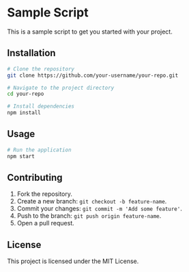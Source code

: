# Sample Script

This is a sample script to get you started with your project.

## Installation

```bash
# Clone the repository
git clone https://github.com/your-username/your-repo.git

# Navigate to the project directory
cd your-repo

# Install dependencies
npm install
```

## Usage

```bash
# Run the application
npm start
```

## Contributing

1. Fork the repository.
2. Create a new branch: `git checkout -b feature-name`.
3. Commit your changes: `git commit -m 'Add some feature'`.
4. Push to the branch: `git push origin feature-name`.
5. Open a pull request.

## License

This project is licensed under the MIT License.